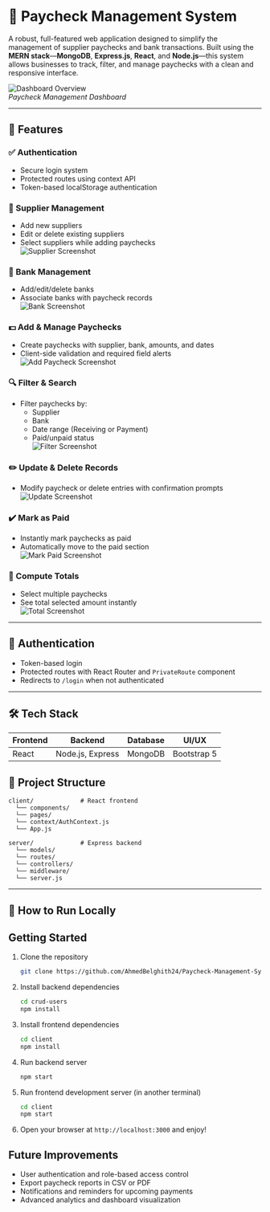 # 💼 Paycheck Management System

A robust, full-featured web application designed to simplify the management of supplier paychecks and bank transactions. Built using the **MERN stack**—**MongoDB**, **Express.js**, **React**, and **Node.js**—this system allows businesses to track, filter, and manage paychecks with a clean and responsive interface.

![Dashboard Overview](./screenshots/project-overview.png)  
*Paycheck Management Dashboard*

---

## 🚀 Features

### ✅ Authentication
- Secure login system
- Protected routes using context API
- Token-based localStorage authentication

### 👥 Supplier Management
- Add new suppliers
- Edit or delete existing suppliers
- Select suppliers while adding paychecks  
![Supplier Screenshot](./screenshots/supplier-management.png)

### 🏦 Bank Management
- Add/edit/delete banks
- Associate banks with paycheck records  
![Bank Screenshot](./screenshots/bank-management.png)

### 💵 Add & Manage Paychecks
- Create paychecks with supplier, bank, amounts, and dates
- Client-side validation and required field alerts  
![Add Paycheck Screenshot](./screenshots/add-paycheck.png)

### 🔍 Filter & Search
- Filter paychecks by:
  - Supplier
  - Bank
  - Date range (Receiving or Payment)
  - Paid/unpaid status  
![Filter Screenshot](./screenshots/filter-paychecks.png)

### ✏️ Update & Delete Records
- Modify paycheck or delete entries with confirmation prompts  
![Update Screenshot](./screenshots/update-records.png)

### ✔️ Mark as Paid
- Instantly mark paychecks as paid
- Automatically move to the paid section  
![Mark Paid Screenshot](./screenshots/mark-as-paid.png)

### 🧮 Compute Totals
- Select multiple paychecks
- See total selected amount instantly  
![Total Screenshot](./screenshots/compute-totals.png)

---

## 🔐 Authentication

- Token-based login
- Protected routes with React Router and `PrivateRoute` component
- Redirects to `/login` when not authenticated

---

## 🛠️ Tech Stack

| Frontend      | Backend         | Database  | UI/UX       |
| ------------- | --------------- | --------- | ----------- |
| React         | Node.js, Express| MongoDB   | Bootstrap 5 |


## 📂 Project Structure

```
client/             # React frontend
  └── components/
  └── pages/
  └── context/AuthContext.js
  └── App.js

server/             # Express backend
  └── models/
  └── routes/
  └── controllers/
  └── middleware/
  └── server.js
```

---

## 🧪 How to Run Locally

## Getting Started

1. Clone the repository  
    ```bash
    git clone https://github.com/AhmedBelghith24/Paycheck-Management-System.git
    ```
2. Install backend dependencies  
    ```bash
    cd crud-users
    npm install
    ```
3. Install frontend dependencies  
    ```bash
    cd client
    npm install
    ```
4. Run backend server  
    ```bash
    npm start
    ```
5. Run frontend development server (in another terminal)  
    ```bash
    cd client
    npm start
    ```
6. Open your browser at `http://localhost:3000` and enjoy!

## Future Improvements

- User authentication and role-based access control  
- Export paycheck reports in CSV or PDF  
- Notifications and reminders for upcoming payments  
- Advanced analytics and dashboard visualization
